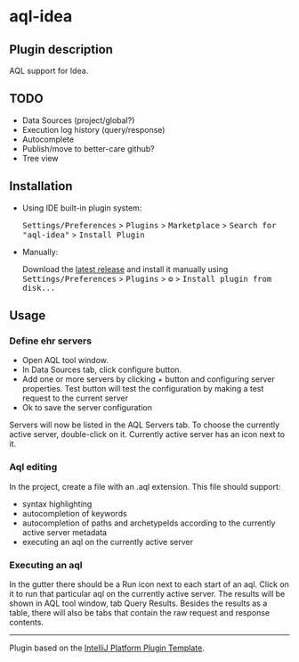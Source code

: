 # aql-idea

## Plugin description

<!-- Plugin description -->

AQL support for Idea.

<!-- Plugin description end -->

## TODO
* Data Sources (project/global?)
* Execution log history (query/response)
* Autocomplete
* Publish/move to better-care github?
* Tree view

## Installation

- Using IDE built-in plugin system:
  
  <kbd>Settings/Preferences</kbd> > <kbd>Plugins</kbd> > <kbd>Marketplace</kbd> > <kbd>Search for "aql-idea"</kbd> >
  <kbd>Install Plugin</kbd>
  
- Manually:

  Download the [latest release](https://github.com/markopi/aql-idea/releases/latest) and install it manually using
  <kbd>Settings/Preferences</kbd> > <kbd>Plugins</kbd> > <kbd>⚙️</kbd> > <kbd>Install plugin from disk...</kbd>

## Usage

### Define ehr servers

- Open AQL tool window. 
- In Data Sources tab, click configure button. 
- Add one or more servers by clicking + button and configuring server properties. 
  Test button will test the configuration by making a test request to the current server
- Ok to save the server configuration

Servers will now be listed in the AQL Servers tab. To choose the currently active server, double-click on it. 
Currently active server has an icon next to it.

### Aql editing

In the project, create a file with an .aql extension. This file should support: 
- syntax highlighting 
- autocompletion of keywords 
- autocompletion of paths and archetypeIds according to the currently active server metadata 
- executing an aql on the currently active server
 
### Executing an aql

In the gutter there should be a Run icon next to each start of an aql. Click on it to run that particular aql on the
currently active server. The results will be shown in AQL tool window, tab Query Results. Besides the results as a table,
there will also be tabs that contain the raw request and response contents.


---
Plugin based on the [IntelliJ Platform Plugin Template][template].

[template]: https://github.com/JetBrains/intellij-platform-plugin-template
